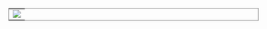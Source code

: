 


<table frame="box">
    <tr>
     <td><img src="https://media.giphy.com/media/Nx0rz3jtxtEre/giphy.gif"></td>
    </tr>
</table>
